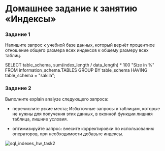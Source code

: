 # Домашнее задание к занятию «Индексы»

### Задание 1
Напишите запрос к учебной базе данных, который вернёт процентное отношение общего размера всех индексов к общему размеру всех таблиц.

SELECT table_schema, sum(index_length / data_length) * 100 "Size in %"
FROM information_schema.TABLES
GROUP BY table_schema
HAVING table_schema = "sakila";

### Задание 2
Выполните explain analyze следующего запроса:
- перечислите узкие места;
Избыточные запросы к таблицам, которые не нужны для получения этих данных, в оконной функции лишняя таблица, лишние условия.

- оптимизируйте запрос: внесите корректировки по использованию операторов, при необходимости добавьте индексы.

![sql_indexes_hw_task2](https://github.com/EvgenyMyznikov/sql_indexes_hw/blob/main/img/Task2.png?raw=true)
